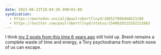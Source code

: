```yaml
---
date: 2022-06-23T18:04:26.498+01:00
syndication:
  - https://mastodon.social/@paulrobertlloyd/108527906466623108
  - https://twitter.com/paulrobertlloyd/status/1540020325282222083
---
```

I think [my 2 posts from this time 6 years ago](/categories/brexit/) still hold up. Brexit remains a complete waste of time and energy, a Tory psychodrama from which none of us can escape.
